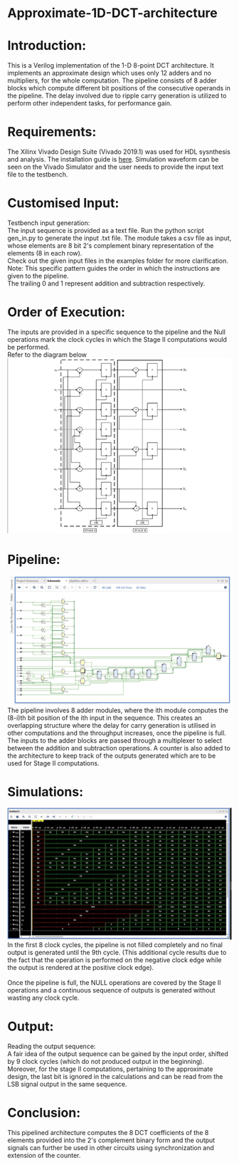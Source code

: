 # Approximate-1D-DCT-architecture
# Introduction: 
This is a Verilog implementation of the 1-D 8-point DCT architecture. It implements an approximate design which uses only 12 adders and no multipliers, for the whole computation. The pipeline consists of 8 adder blocks which compute different bit positions of the consecutive operands in the pipeline. The delay involved due to ripple carry generation is utilized to perform other independent tasks, for performance gain.
# Requirements: 
The Xilinx Vivado Design Suite (Vivado 2019.1) was used for HDL sysnthesis and analysis. The installation guide is [here](https://www.xilinx.com/support/download/index.html/content/xilinx/en/downloadNav/vivado-design-tools/2019-1.html). Simulation waveform can be seen on the Vivado Simulator and the user needs to provide the input text file to the testbench. 
# Customised Input:
Testbench input generation: <br/>The input sequence is provided as a text file. Run the python script gen_in.py to generate the input .txt file. The module takes a csv file as input, whose elements are 8 bit 2's complement binary representation of the elements (8 in each row).<br/> Check out the given input files in the examples folder for more clarification. <br/>Note: This specific pattern guides the order in which the instructions are given to the pipeline.<br/>The trailing 0 and 1 represent addition and subtraction respectively. 
# Order of Execution:
The inputs are provided in a specific sequence to the pipeline and the Null operations mark the clock cycles in which the Stage II computations would be performed. <br/>Refer to the diagram below <br/>![](images/DCT_arch.png)<br/>
# Pipeline:
![](images/DCT.jpg)<br/>The pipeline involves 8 adder modules, where the ith module computes the (8-i)th bit position of the ith input in the sequence. This creates an overlapping structure where the delay for carry generation is utilised in other computations and the throughput increases, once the pipeline is full. <br/>The inputs to the adder blocks are passed through a multiplexer to select between the addition and subtraction operations. A counter is also added to the architecture to keep track of the outputs generated which are to be used for Stage II computations. 
# Simulations:
![](images/Pipeline_sim.jpg)<br/>In the first 8 clock cycles, the pipeline is not filled completely and no final output is generated until the 9th cycle. (This additional cycle results due to the fact that the operation is performed on the negative clock edge while the output is rendered at the positive clock edge). <br/>![]()<br/>Once the pipeline is full, the NULL operations are covered by the Stage II operations and a continuous sequence of outputs is generated without wasting any clock cycle. 
# Output: 
Reading the output sequence: <br/>A fair idea of the output sequence can be gained by the input order, shifted by 9 clock cycles (which do not produced output in the beginning). Moreover, for the stage II computations, pertaining to the approximate design, the last bit is ignored in the calculations and can be read from the LSB signal output in the same sequence. 
# Conclusion:
This pipelined architecture computes the 8 DCT coefficients of the 8 elements provided into the 2's complement binary form and the output signals can further be used in other circuits using synchronization and extension of the counter. 
